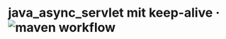 # java_async_servlet mit keep-alive &middot; ![maven workflow](https://github.com/hofiorg/java_async_servlet/actions/workflows/maven.yml/badge.svg)
